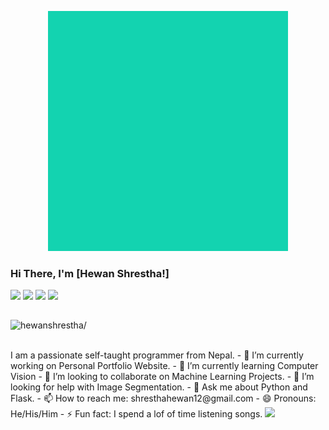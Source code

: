 <p align="center">
  <img src="https://github.com/hewanshrestha/hewanshrestha/blob/master/giphy.gif">
</p>

### Hi There, I'm [Hewan Shrestha!] 

<a href="https://www.facebook.com/hewanshrestha12/">
  <img align="left" width="20px" src="https://cdn.jsdelivr.net/npm/simple-icons@v3/icons/facebook.svg">
</a>
<a href="https://www.instagram.com/hewan_shrestha/">
  <img align="left" width="20px" src="https://cdn.jsdelivr.net/npm/simple-icons@v3/icons/instagram.svg">
</a>
<a href="https://www.linkedin.com/in/hewanshrestha/">
  <img align="left" width="20px" src="https://cdn.jsdelivr.net/npm/simple-icons@v3/icons/linkedin.svg">
</a>
<a href="https://www.twitter.com/hewanshrestha/">
  <img align="left" width="20px" src="https://cdn.jsdelivr.net/npm/simple-icons@v3/icons/twitter.svg">
</a>

<br>
<br>
<p align="left"> <img src=https://komarev.com/ghpvc/?username=hewanshrestha alt=hewanshrestha/></p>
<br>
I am a passionate self-taught programmer from Nepal.
- 🔭 I’m currently working on Personal Portfolio Website. 
- 🌱 I’m currently learning Computer Vision
- 👯 I’m looking to collaborate on Machine Learning Projects.
- 🤔 I’m looking for help with Image Segmentation.
- 💬 Ask me about Python and Flask.
- 📫 How to reach me: shresthahewan12@gmail.com
- 😄 Pronouns: He/His/Him
- ⚡ Fun fact: I spend a lof of time listening songs.


<img src="https://github-readme-stats.vercel.app/api?username=hewanshrestha&&show_icons=true&title_color=ffffff&icon_color=bb2acf&text_color=daf7dc&bg_color=151515"/>
